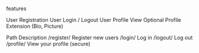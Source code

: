 features 

User Registration
User Login / Logout
User Profile View
Optional Profile Extension (Bio, Picture)

Path               Description
/register/          Register new users
/login/             Log in
/logout/            Log out
/profile/           View your profile (secure)
